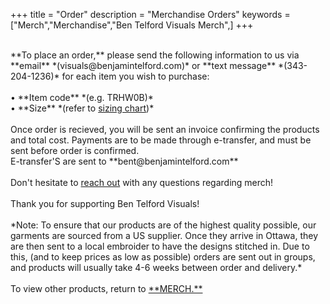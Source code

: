 +++
title = "Order"
description = "Merchandise Orders"
keywords = ["Merch","Merchandise","Ben Telford Visuals Merch",]
+++
<br>

<br>
**To place an order,** please send the following information to us via **email** *(visuals@benjamintelford.com)* or **text message** *(343-204-1236)* for each item you wish to purchase:
<br>
<br>
• **Item code** *(e.g. TRHW0B)*
<br>
• **Size** *(refer to <a href="https://benjamintelford.com/img/merch/sizingchart.jpg">sizing chart</a>)*
<br>
<br>
Once order is recieved, you will be sent an invoice confirming the products and total cost. Payments are to be made through e-transfer, and must be sent before order is confirmed.
<br>
E-transfer'S are sent to **bent@benjamintelford.com**
<br>
<br>
Don't hesitate to <a href="https://benjamintelford.com/contact">reach out</a> with any questions regarding merch!
<br>
<br>
Thank you for supporting Ben Telford Visuals!
<br>
<br>
*Note: To ensure that our products are of the highest quality possible, our garments are sourced from a US supplier. Once they arrive in Ottawa, they are then sent to a local embroider to have the designs stitched in. Due to this, (and to keep prices as low as possible) orders are sent out in groups, and products will usually take 4-6 weeks between order and delivery.*
<br>
<br>
To view other products, return to <a href="https://benjamintelford.com/merch">**MERCH.**</a>
<br>
<br>
<br>